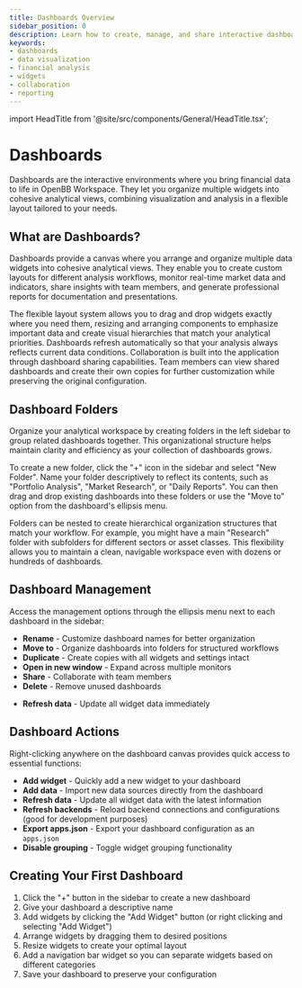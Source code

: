 ```yaml
---
title: Dashboards Overview
sidebar_position: 0
description: Learn how to create, manage, and share interactive dashboards in OpenBB Workspace
keywords:
- dashboards
- data visualization
- financial analysis
- widgets
- collaboration
- reporting
---
```


import HeadTitle from '@site/src/components/General/HeadTitle.tsx';

<HeadTitle title="Dashboards - OpenBB Workspace Docs" />

# Dashboards

Dashboards are the interactive environments where you bring financial data to life in OpenBB Workspace. They let you organize multiple widgets into cohesive analytical views, combining visualization and analysis in a flexible layout tailored to your needs.

## What are Dashboards?

Dashboards provide a canvas where you arrange and organize multiple data widgets into cohesive analytical views. They enable you to create custom layouts for different analysis workflows, monitor real-time market data and indicators, share insights with team members, and generate professional reports for documentation and presentations.

The flexible layout system allows you to drag and drop widgets exactly where you need them, resizing and arranging components to emphasize important data and create visual hierarchies that match your analytical priorities. Dashboards refresh automatically so that your analysis always reflects current data conditions. Collaboration is built into the application through dashboard sharing capabilities. Team members can view shared dashboards and create their own copies for further customization while preserving the original configuration.

## Dashboard Folders

Organize your analytical workspace by creating folders in the left sidebar to group related dashboards together. This organizational structure helps maintain clarity and efficiency as your collection of dashboards grows.

To create a new folder, click the "+" icon in the sidebar and select "New Folder". Name your folder descriptively to reflect its contents, such as "Portfolio Analysis", "Market Research", or "Daily Reports". You can then drag and drop existing dashboards into these folders or use the "Move to" option from the dashboard's ellipsis menu.

Folders can be nested to create hierarchical organization structures that match your workflow. For example, you might have a main "Research" folder with subfolders for different sectors or asset classes. This flexibility allows you to maintain a clean, navigable workspace even with dozens or hundreds of dashboards.

## Dashboard Management

Access the management options through the ellipsis menu next to each dashboard in the sidebar:

- **Rename** - Customize dashboard names for better organization
- **Move to** - Organize dashboards into folders for structured workflows
- **Duplicate** - Create copies with all widgets and settings intact
- **Open in new window** - Expand across multiple monitors
- **Share** - Collaborate with team members
- **Delete** - Remove unused dashboards
<!-- - **Export PDF** - Generate static PDF from the dashboard -->
<!-- - **Export Excel** - Generate .xlsx file with data or formulas from the dashboard (based on existing table widget) -->
- **Refresh data** - Update all widget data immediately

## Dashboard Actions

Right-clicking anywhere on the dashboard canvas provides quick access to essential functions:

- **Add widget** - Quickly add a new widget to your dashboard
- **Add data** - Import new data sources directly from the dashboard
- **Refresh data** - Update all widget data with the latest information
- **Refresh backends** - Reload backend connections and configurations (good for development purposes)
- **Export apps.json** - Export your dashboard configuration as an `apps.json`
- **Disable grouping** - Toggle widget grouping functionality

## Creating Your First Dashboard

1. Click the "+" button in the sidebar to create a new dashboard
2. Give your dashboard a descriptive name
3. Add widgets by clicking the "Add Widget" button (or right clicking and selecting "Add Widget")
4. Arrange widgets by dragging them to desired positions
5. Resize widgets to create your optimal layout
6. Add a navigation bar widget so you can separate widgets based on different categories
7. Save your dashboard to preserve your configuration


<!-- Theo: I commented out this flow for the analyst for it to be replaced with the app-studio flow. The current flow is a bit too developer-ish -->

<!-- If you are happy with your dashboard, you can actually turn this into an App template.

## Apps to Dashboards

Apps in OpenBB Workspace function as dashboard templates that provide instant access to pre-configured analytical environments. When you click on an app, you're essentially creating a new dashboard from a carefully crafted template that someone has already designed and optimized.

This template approach offers significant advantages for getting started with complex analysis. The app provides all relevant widgets pre-selected and intelligently grouped together, with appropriate sizing and positioning already configured. You receive a complete analytical framework immediately, but retain full control to customize, add, remove, or rearrange any elements to match your specific needs.

Apps serve as both starting points for new analysis and examples of best practices in dashboard design. They demonstrate effective widget combinations, logical data groupings, and optimal layouts for specific analytical scenarios. -->

